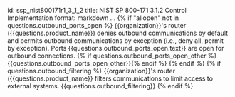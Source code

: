 id: ssp_nist800171r1_3_1_2
title: NIST SP 800-171 3.1.2 Control Implementation
format: markdown
...
{% if "allopen" not in questions.outbound_ports_open %} {{organization}}'s router ({{questions.product_name}}) denies outbound communications by default and permits outbound communications by exception (i.e., deny all, permit by exception). Ports {{questions.outbound_ports_open.text}} are open for outbound connections. {% if questions.outbound_ports_open_other %}{{questions.outbound_ports_open_other}}{% endif %} {% endif %} {% if questions.outbound_filtering %} {{organization}}'s router ({{questions.product_name}} filters communications to limit access to external systems. {{questions.outbound_filtering}} {% endif %}

